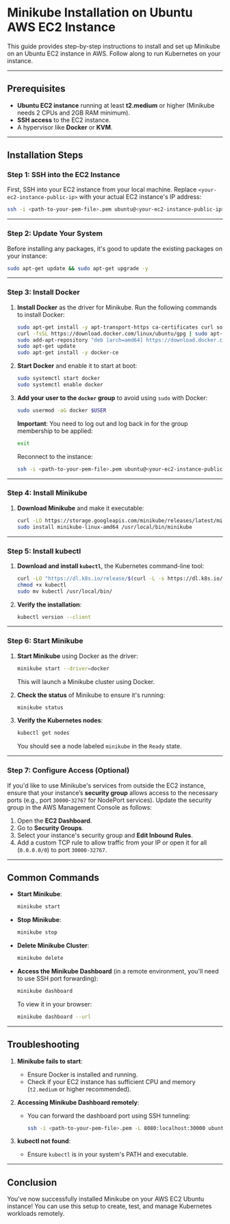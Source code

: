 # Minikube Installation on Ubuntu AWS EC2 Instance

This guide provides step-by-step instructions to install and set up Minikube on an Ubuntu EC2 instance in AWS. Follow along to run Kubernetes on your instance.

---

## Prerequisites

- **Ubuntu EC2 instance** running at least **t2.medium** or higher (Minikube needs 2 CPUs and 2GB RAM minimum).
- **SSH access** to the EC2 instance.
- A hypervisor like **Docker** or **KVM**.

---

## Installation Steps

### Step 1: SSH into the EC2 Instance

First, SSH into your EC2 instance from your local machine. Replace `<your-ec2-instance-public-ip>` with your actual EC2 instance's IP address:

```bash
ssh -i <path-to-your-pem-file>.pem ubuntu@<your-ec2-instance-public-ip>
```

---

### Step 2: Update Your System

Before installing any packages, it's good to update the existing packages on your instance:

```bash
sudo apt-get update && sudo apt-get upgrade -y
```

---

### Step 3: Install Docker

1. **Install Docker** as the driver for Minikube. Run the following commands to install Docker:

   ```bash
   sudo apt-get install -y apt-transport-https ca-certificates curl software-properties-common
   curl -fsSL https://download.docker.com/linux/ubuntu/gpg | sudo apt-key add -
   sudo add-apt-repository "deb [arch=amd64] https://download.docker.com/linux/ubuntu $(lsb_release -cs) stable"
   sudo apt-get update
   sudo apt-get install -y docker-ce
   ```

2. **Start Docker** and enable it to start at boot:

   ```bash
   sudo systemctl start docker
   sudo systemctl enable docker
   ```

3. **Add your user to the `docker` group** to avoid using `sudo` with Docker:

   ```bash
   sudo usermod -aG docker $USER
   ```

   **Important**: You need to log out and log back in for the group membership to be applied:

   ```bash
   exit
   ```

   Reconnect to the instance:

   ```bash
   ssh -i <path-to-your-pem-file>.pem ubuntu@<your-ec2-instance-public-ip>
   ```

---

### Step 4: Install Minikube

1. **Download Minikube** and make it executable:

   ```bash
   curl -LO https://storage.googleapis.com/minikube/releases/latest/minikube-linux-amd64
   sudo install minikube-linux-amd64 /usr/local/bin/minikube
   ```

---

### Step 5: Install kubectl

1. **Download and install `kubectl`**, the Kubernetes command-line tool:

   ```bash
   curl -LO "https://dl.k8s.io/release/$(curl -L -s https://dl.k8s.io/release/stable.txt)/bin/linux/amd64/kubectl"
   chmod +x kubectl
   sudo mv kubectl /usr/local/bin/
   ```

2. **Verify the installation**:

   ```bash
   kubectl version --client
   ```

---

### Step 6: Start Minikube

1. **Start Minikube** using Docker as the driver:

   ```bash
   minikube start --driver=docker
   ```

   This will launch a Minikube cluster using Docker.

2. **Check the status** of Minikube to ensure it's running:

   ```bash
   minikube status
   ```

3. **Verify the Kubernetes nodes**:

   ```bash
   kubectl get nodes
   ```

   You should see a node labeled `minikube` in the `Ready` state.

---

### Step 7: Configure Access (Optional)

If you'd like to use Minikube's services from outside the EC2 instance, ensure that your instance’s **security group** allows access to the necessary ports (e.g., port `30000`-`32767` for NodePort services). Update the security group in the AWS Management Console as follows:

1. Open the **EC2 Dashboard**.
2. Go to **Security Groups**.
3. Select your instance's security group and **Edit Inbound Rules**.
4. Add a custom TCP rule to allow traffic from your IP or open it for all (`0.0.0.0/0`) to port `30000-32767`.

---

## Common Commands

- **Start Minikube**:
   ```bash
   minikube start
   ```

- **Stop Minikube**:
   ```bash
   minikube stop
   ```

- **Delete Minikube Cluster**:
   ```bash
   minikube delete
   ```

- **Access the Minikube Dashboard** (in a remote environment, you'll need to use SSH port forwarding):
   ```bash
   minikube dashboard
   ```

   To view it in your browser:
   ```bash
   minikube dashboard --url
   ```

---

## Troubleshooting

1. **Minikube fails to start**:
   - Ensure Docker is installed and running.
   - Check if your EC2 instance has sufficient CPU and memory (`t2.medium` or higher recommended).

2. **Accessing Minikube Dashboard remotely**:
   - You can forward the dashboard port using SSH tunneling:
     ```bash
     ssh -i <path-to-your-pem-file>.pem -L 8080:localhost:30000 ubuntu@<your-ec2-instance-public-ip>
     ```

3. **kubectl not found**:
   - Ensure `kubectl` is in your system's PATH and executable.

---

## Conclusion

You've now successfully installed Minikube on your AWS EC2 Ubuntu instance! You can use this setup to create, test, and manage Kubernetes workloads remotely.
